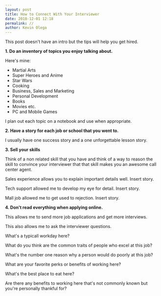```yaml
--- 
layout: post 
title: How to Connect With Your Interviewer
date: 2018-12-01 12:18
permalink: // 
author: Kevin Olega 
--- 
```

This post doesn't have an intro but the tips will help you get hired.

**1. Do an inventory of topics you enjoy talking about.**

Here's mine:

- Martial Arts
- Super Heroes and Anime
- Star Wars
- Cooking
- Business, Sales and Marketing
- Personal Development
- Books
- Movies etc.
- PC and Mobile Games 

I plan out each topic on a notebook and use when appropriate.

**2. Have a story for each job or school that you went to.**

I usually have one success story and a one unforgettable lesson story.

**3. Sell your skills**

Think of a non related skill that you have and think of a way to reason the skill to convince your interviewer that that skill makes you an awesome call center agent.

Sales experience allows you to explain important details well. Insert story.

Tech support allowed me to develop my eye for detail. Insert story.

Mall job allowed me to get used to rejection. Insert story.

**4. Don't read everything when applying online.**

This allows me to send more job applications and get more interviews.

This also allows me to ask the interviewer questions.

What's a typicall workday here?

What do you think are the common traits of people who excel at this job?

What's the number one reason why a person would do poorly at this job?

What are your favorite perks or benefits of working here?

What's the best place to eat here?

Are there any benefits to working here that's not commonly known but you're personally thankful for?
